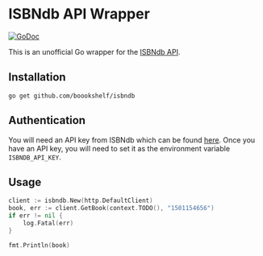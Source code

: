 ISBNdb API Wrapper
==================

[![GoDoc](https://godoc.org/github.com/boookshelf/isbndb?status.svg)](https://pkg.go.dev/github.com/boookshelf/isbndb)

This is an unofficial Go wrapper for the [ISBNdb API](https://isbndb.com/apidocs/v2).

## Installation

`go get github.com/boookshelf/isbndb`

## Authentication

You will need an API key from ISBNdb which can be found [here](https://isbndb.com/isbn-database).
Once you have an API key, you will need to set it as the environment variable `ISBNDB_API_KEY`.

## Usage

````Go
client := isbndb.New(http.DefaultClient)
book, err := client.GetBook(context.TODO(), "1501154656")
if err != nil {
    log.Fatal(err)
}

fmt.Println(book)
````



